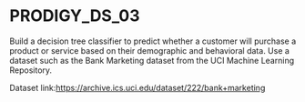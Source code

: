 # PRODIGY_DS_03
Build a decision tree classifier to predict whether a customer will purchase a product or service based on their demographic and behavioral data. Use a dataset such as the Bank Marketing dataset from the UCI Machine Learning Repository.


Dataset link:https://archive.ics.uci.edu/dataset/222/bank+marketing
